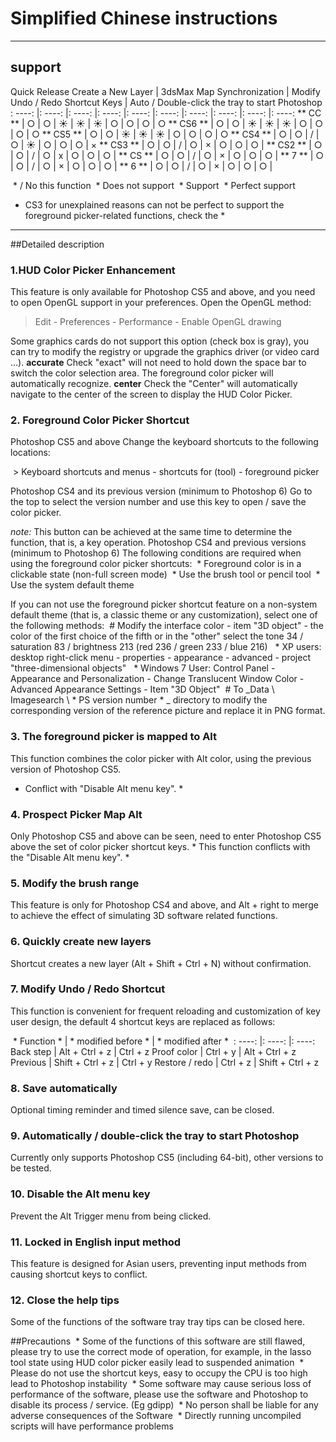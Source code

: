 # Simplified Chinese instructions
----------
## support

Quick Release Create a New Layer | 3dsMax Map Synchronization | Modify Undo / Redo Shortcut Keys | Auto / Double-click the tray to start Photoshop
: ----: |: ----: |: ----: |: ----: |: ----: |: ----: |: ----: |: ----: |: ----: |: ----:
** CC ** | ○ | ○ | ☀ | ☀ | ☀ | ○ | ○ | ○ | ○
** CS6 ** | ○ | ○ | ☀ | ☀ | ☀ | ○ | ○ | ○ | ○
** CS5 ** | ○ | ○ | ☀ | ☀ | ☀ | ○ | ○ | ○ | ○
** CS4 ** | ○ | ○ | / | ○ | ☀ | ○ | ○ | ○ | ×
** CS3 ** | ○ | ○ | / | ○ | × | ○ | ○ | ○ |
** CS2 ** | ○ | ○ | / | ○ | x | ○ | ○ | ○ |
** CS ** | ○ | ○ | / | ○ | × | ○ | ○ | ○ |
** 7 ** | ○ | ○ | / | ○ | × | ○ | ○ | ○ |
** 6 ** | ○ | ○ | / | ○ | × | ○ | ○ | ○ |


 * / No this function
 * Does not support
 * Support
 * Perfect support

* CS3 for unexplained reasons can not be perfect to support the foreground picker-related functions, check the *

----------
##Detailed description
### 1.HUD Color Picker Enhancement
This feature is only available for Photoshop CS5 and above, and you need to open OpenGL support in your preferences.
Open the OpenGL method:

> Edit - Preferences - Performance - Enable OpenGL drawing

Some graphics cards do not support this option (check box is gray), you can try to modify the registry or upgrade the graphics driver (or video card ...).
**accurate**
Check "exact" will not need to hold down the space bar to switch the color selection area. The foreground color picker will automatically recognize.
**center**
Check the "Center" will automatically navigate to the center of the screen to display the HUD Color Picker.

### 2. Foreground Color Picker Shortcut
Photoshop CS5 and above Change the keyboard shortcuts to the following locations:

 > Keyboard shortcuts and menus - shortcuts for (tool) - foreground picker

Photoshop CS4 and its previous version (minimum to Photoshop 6) Go to the top to select the version number and use this key to open / save the color picker.

*note:*
This button can be achieved at the same time to determine the function, that is, a key operation.
Photoshop CS4 and previous versions (minimum to Photoshop 6) The following conditions are required when using the foreground color picker shortcuts:
 * Foreground color is in a clickable state (non-full screen mode)
 * Use the brush tool or pencil tool
 * Use the system default theme

If you can not use the foreground picker shortcut feature on a non-system default theme (that is, a classic theme or any customization), select one of the following methods:
 # Modify the interface color - item "3D object" - the color of the first choice of the fifth or in the "other" select the tone 34 / saturation 83 / brightness 213 (red 236 / green 233 / blue 216)
  * XP users: desktop right-click menu - properties - appearance - advanced - project "three-dimensional objects"
  * Windows 7 User: Control Panel - Appearance and Personalization - Change Translucent Window Color - Advanced Appearance Settings - Item "3D Object"
 # To _Data \ Imagesearch \ * PS version number * _ directory to modify the corresponding version of the reference picture and replace it in PNG format.

### 3. The foreground picker is mapped to Alt

This function combines the color picker with Alt color, using the previous version of Photoshop CS5.
* Conflict with "Disable Alt menu key". *
### 4. Prospect Picker Map Alt
Only Photoshop CS5 and above can be seen, need to enter Photoshop CS5 above the set of color picker shortcut keys. * This function conflicts with the "Disable Alt menu key". *

### 5. Modify the brush range
This feature is only for Photoshop CS4 and above, and Alt + right to merge to achieve the effect of simulating 3D software related functions.

### 6. Quickly create new layers
Shortcut creates a new layer (Alt + Shift + Ctrl + N) without confirmation.

### 7. Modify Undo / Redo Shortcut
This function is convenient for frequent reloading and customization of key user design, the default 4 shortcut keys are replaced as follows:

 * Function * | * modified before * | * modified after *
 : ----: |: ----: |: ----:
Back step | Alt + Ctrl + z | Ctrl + z
Proof color | Ctrl + y | Alt + Ctrl + z
Previous | Shift + Ctrl + z | Ctrl + y
Restore / redo | Ctrl + z | Shift + Ctrl + z

### 8. Save automatically
Optional timing reminder and timed silence save, can be closed.

### 9. Automatically / double-click the tray to start Photoshop
Currently only supports Photoshop CS5 (including 64-bit), other versions to be tested.

### 10. Disable the Alt menu key
Prevent the Alt Trigger menu from being clicked.

### 11. Locked in English input method
This feature is designed for Asian users, preventing input methods from causing shortcut keys to conflict.

### 12. Close the help tips
Some of the functions of the software tray tray tips can be closed here.

##Precautions
 * Some of the functions of this software are still flawed, please try to use the correct mode of operation, for example, in the lasso tool state using HUD color picker easily lead to suspended animation
 * Please do not use the shortcut keys, easy to occupy the CPU is too high lead to Photoshop instability
 * Some software may cause serious loss of performance of the software, please use the software and Photoshop to disable its process / service. (Eg gdipp)
 * No person shall be liable for any adverse consequences of the Software
 * Directly running uncompiled scripts will have performance problems
